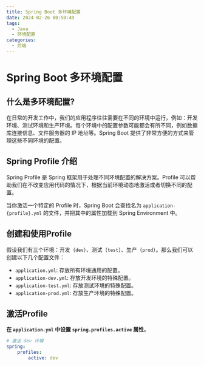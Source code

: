 ```yaml
---
title: Spring Boot 多环境配置
date: 2024-02-26 00:50:49
tags:
  - Java
  - 环境配置
categories: 
  - 后端
---
```

# Spring Boot 多环境配置

## 什么是多环境配置?

在日常的开发工作中，我们的应用程序往往需要在不同的环境中运行，例如：开发环境、测试环境和生产环境。每个环境中的配置参数可能都会有所不同，例如数据库连接信息、文件服务器的 IP 地址等。Spring Boot 提供了非常方便的方式来管理这些不同环境的配置。

## Spring Profile 介绍

Spring Profile 是 Spring 框架用于处理不同环境配置的解决方案。Profile 可以帮助我们在不改变应用代码的情况下，根据当前环境动态地激活或者切换不同的配置。

当你激活一个特定的 Profile 时，Spring Boot 会查找名为 `application-{profile}.yml` 的文件，并把其中的属性加载到 Spring Environment 中。

## 创建和使用Profile

假设我们有三个环境：开发（`dev`）、测试（`test`）、生产（`prod`）。那么我们可以创建以下几个配置文件：

- `application.yml`: 存放所有环境通用的配置。
- `application-dev.yml`: 存放开发环境的特殊配置。
- `application-test.yml`: 存放测试环境的特殊配置。
- `application-prod.yml`: 存放生产环境的特殊配置。

## 激活Profile

 **在 `application.yml` 中设置 `spring.profiles.active` 属性**。

```yml
# 激活 dev 环境
spring:
	profiles:
		active: dev
```

